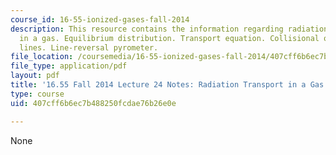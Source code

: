 ```yaml
---
course_id: 16-55-ionized-gases-fall-2014
description: This resource contains the information regarding radiation transport
  in a gas. Equilibrium distribution. Transport equation. Collisional operator. Spectral
  lines. Line-reversal pyrometer.
file_location: /coursemedia/16-55-ionized-gases-fall-2014/407cff6b6ec7b488250fcdae76b26e0e_MIT16_55F14_Lecture24.pdf
file_type: application/pdf
layout: pdf
title: '16.55 Fall 2014 Lecture 24 Notes: Radiation Transport in a Gas'
type: course
uid: 407cff6b6ec7b488250fcdae76b26e0e

---
```

None